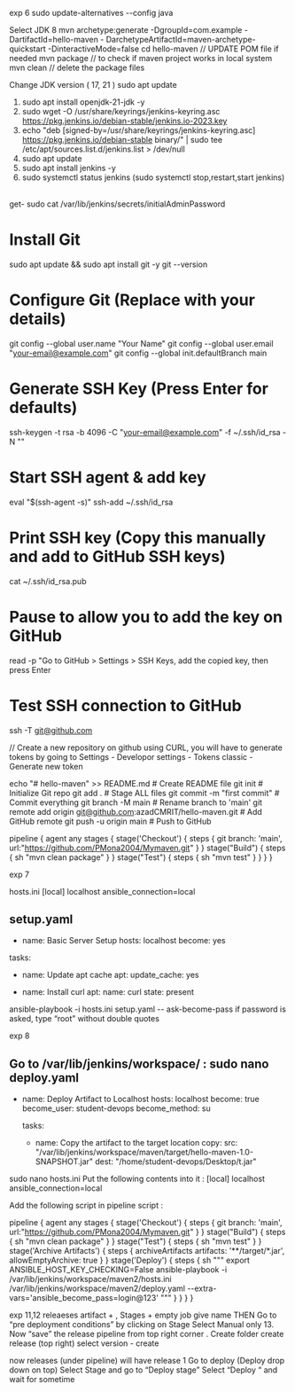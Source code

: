 exp 6
sudo update-alternatives --config java

Select JDK 8
mvn archetype:generate -DgroupId=com.example -DartifactId=hello-maven -
DarchetypeArtifactId=maven-archetype-quickstart -DinteractiveMode=false
cd hello-maven
// UPDATE POM file if needed
mvn package // to check if maven project works in local system
mvn clean
// delete the package files

Change JDK version ( 17, 21 )
sudo apt update
1. sudo apt install openjdk-21-jdk -y
2. sudo wget -O /usr/share/keyrings/jenkins-keyring.asc https://pkg.jenkins.io/debian-stable/jenkins.io-2023.key
3. echo "deb [signed-by=/usr/share/keyrings/jenkins-keyring.asc] https://pkg.jenkins.io/debian-stable binary/" | sudo tee /etc/apt/sources.list.d/jenkins.list > /dev/null
5. sudo apt update
6. sudo apt install jenkins -y
7. sudo systemctl status jenkins
   (sudo systemctl stop,restart,start jenkins)
 

get- sudo cat /var/lib/jenkins/secrets/initialAdminPassword

# Install Git
sudo apt update &amp;&amp; sudo apt install git -y
git --version

# Configure Git (Replace with your details)
git config --global user.name &quot;Your Name&quot;
git config --global user.email &quot;your-email@example.com&quot;
git config --global init.defaultBranch main
# Generate SSH Key (Press Enter for defaults)
ssh-keygen -t rsa -b 4096 -C &quot;your-email@example.com&quot; -f ~/.ssh/id_rsa -N &quot;&quot;
# Start SSH agent &amp; add key
eval &quot;$(ssh-agent -s)&quot;
ssh-add ~/.ssh/id_rsa
# Print SSH key (Copy this manually and add to GitHub SSH keys)
cat ~/.ssh/id_rsa.pub
# Pause to allow you to add the key on GitHub
read -p &quot;Go to GitHub &gt; Settings &gt; SSH Keys, add the copied key, then press Enter 
# Test SSH connection to GitHub
ssh -T git@github.com

// Create a new repository on github using CURL, you will have to generate tokens by
going to Settings - Developor settings - Tokens classic -  Generate new token

echo "# hello-maven" >> README.md # Create README file
git init # Initialize Git repo
git add . # Stage ALL files
git commit -m &quot;first commit&quot; # Commit everything
git branch -M main # Rename branch to &#39;main&#39;
git remote add origin git@github.com:azadCMRIT/hello-maven.git # Add GitHub remote
git push -u origin main # Push to GitHub


pipeline {
 agent any
 stages {
     stage('Checkout') {
         steps {
             git branch: 'main', url:"https://github.com/PMona2004/Mymaven.git"
             }
      }
     stage("Build") {
         steps {
             sh "mvn clean package"
             }
     }
     stage("Test") {
         steps {
             sh "mvn test"
             }
      }
 }
} 


exp 7

hosts.ini
[local]
localhost ansible_connection=local

setup.yaml
---
- name: Basic Server Setup
hosts: localhost
become: yes 

tasks:
- name: Update apt cache
apt:
update_cache: yes

- name: Install curl
apt:
name: curl
state: present

ansible-playbook -i hosts.ini setup.yaml --
ask-become-pass
if password is asked, type “root” without double quotes

exp 8

Go to /var/lib/jenkins/workspace/ :
sudo nano deploy.yaml
---
- name: Deploy Artifact to Localhost
  hosts: localhost
  become: true
  become_user: student-devops
  become_method: su

  tasks:
    - name: Copy the artifact to the target location
      copy:
        src: "/var/lib/jenkins/workspace/maven/target/hello-maven-1.0-SNAPSHOT.jar"
        dest: "/home/student-devops/Desktop/t.jar"


sudo nano hosts.ini
Put the following contents into it :
[local]
localhost ansible_connection=local

Add the following script in pipeline script :

pipeline {
 agent any
 stages {
     stage('Checkout') {
         steps {
             git branch: 'main', url:"https://github.com/PMona2004/Mymaven.git"
             }
      }
     stage("Build") {
         steps {
             sh "mvn clean package"
             }
     }
     stage("Test") {
         steps {
             sh "mvn test"
             }
     }
     stage('Archive Artifacts') {
         steps {
             archiveArtifacts artifacts: '**/target/*.jar', allowEmptyArchive: true 
            } 
     }
     stage('Deploy') {
         steps {
             sh """ 
                export ANSIBLE_HOST_KEY_CHECKING=False 
                ansible-playbook -i /var/lib/jenkins/workspace/maven2/hosts.ini /var/lib/jenkins/workspace/maven2/deploy.yaml --extra-vars='ansible_become_pass=login@123' 
                """ 
            } 
        } 
 }
} 



exp 11,12 releaeses artifact + , Stages + empty job give name THEN 
Go to “pre deployment conditions” by clicking on Stage 
Select Manual only
13. Now “save” the release pipeline from top right corner  .  Create folder
create release (top right) select version  - create

now releases (under pipeline) will have release 1 
Go to deploy (Deploy drop down on top)
Select Stage and go to “Deploy stage”
Select “Deploy “ and wait for sometime





